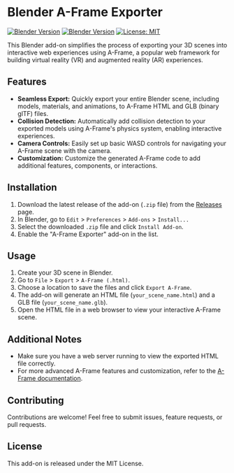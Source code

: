 # Blender A-Frame Exporter

[![Blender Version](https://img.shields.io/badge/Blender-3.0+-orange.svg)](https://www.blender.org/) [![Blender Version](https://img.shields.io/badge/Blender-4.0+-orange.svg)](https://www.blender.org/)
[![License: MIT](https://img.shields.io/badge/License-MIT-yellow.svg)](https://opensource.org/licenses/MIT)

This Blender add-on simplifies the process of exporting your 3D scenes into interactive web experiences using A-Frame, a popular web framework for building virtual reality (VR) and augmented reality (AR) experiences.

## Features

* **Seamless Export:** Quickly export your entire Blender scene, including models, materials, and animations, to A-Frame HTML and GLB (binary glTF) files.
* **Collision Detection:** Automatically add collision detection to your exported models using A-Frame's physics system, enabling interactive experiences.
* **Camera Controls:** Easily set up basic WASD controls for navigating your A-Frame scene with the camera.
* **Customization:** Customize the generated A-Frame code to add additional features, components, or interactions.

## Installation

1. Download the latest release of the add-on (`.zip` file) from the [Releases](https://github.com/banyapon/Blender-Aframe-Exporter/releases/tag/release) page.
2. In Blender, go to `Edit` > `Preferences` > `Add-ons` > `Install...`
3. Select the downloaded `.zip` file and click `Install Add-on`.
4. Enable the "A-Frame Exporter" add-on in the list.

## Usage

1. Create your 3D scene in Blender.
2. Go to `File` > `Export` > `A-Frame (.html)`.
3. Choose a location to save the files and click `Export A-Frame`.
4. The add-on will generate an HTML file (`your_scene_name.html`) and a GLB file (`your_scene_name.glb`).
5. Open the HTML file in a web browser to view your interactive A-Frame scene.

## Additional Notes

* Make sure you have a web server running to view the exported HTML file correctly.
* For more advanced A-Frame features and customization, refer to the [A-Frame documentation](https://aframe.io/docs/).

## Contributing

Contributions are welcome! Feel free to submit issues, feature requests, or pull requests.

## License

This add-on is released under the MIT License.
